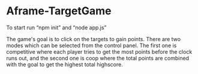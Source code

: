 # Aframe-TargetGame

To start run “npm init” and “node app.js”


The game's goal is to click on the targets to gain points. There are two modes which can be selected from the control panel. The first one is competitive where each player tries to get the most points before the clock runs out, and the second one is coop where the total points are combined with the goal to get the highest total highscore.
